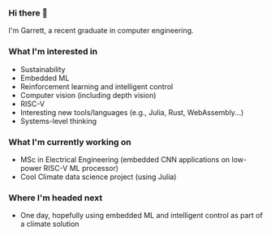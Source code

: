 ### Hi there 👋

I'm Garrett, a recent graduate in computer engineering.

### What I'm interested in
<!-- talk about interests, particularly technical -->
* Sustainability
* Embedded ML
* Reinforcement learning and intelligent control
* Computer vision (including depth vision)
* RISC-V
* Interesting new tools/languages (e.g., Julia, Rust, WebAssembly...)
* Systems-level thinking

### What I'm currently working on
<!-- talk about current projects, studies, goals -->
* MSc in Electrical Engineering (embedded CNN applications on low-power RISC-V ML processor)
* Cool Climate data science project (using Julia)

### Where I'm headed next
<!-- talk about upcoming job, grad school, projects, studies, long-term... -->
* One day, hopefully using embedded ML and intelligent control as part of a climate solution
